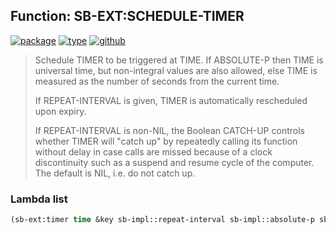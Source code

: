 ## Function: SB-EXT:SCHEDULE-TIMER
[![package](https://img.shields.io/badge/Package-SB--EXT-5f9ea0.svg?style=social&colorA=999999)](../) [![type](https://img.shields.io/badge/Type-Function-5f9ea0.svg?style=social&colorA=999999)](../#function) [![github](https://img.shields.io/badge/GitHub-View_the_source-5f9ea0.svg?style=social&colorA=999999&logo=github)](https://github.com/sbcl/sbcl/blob/master/src/code/timer.lisp/) 

> Schedule TIMER to be triggered at TIME. If ABSOLUTE-P then TIME is
> universal time, but non-integral values are also allowed, else TIME is
> measured as the number of seconds from the current time.
> 
> If REPEAT-INTERVAL is given, TIMER is automatically rescheduled upon
> expiry.
> 
> If REPEAT-INTERVAL is non-NIL, the Boolean CATCH-UP controls whether
> TIMER will "catch up" by repeatedly calling its function without
> delay in case calls are missed because of a clock discontinuity such
> as a suspend and resume cycle of the computer. The default is NIL,
> i.e. do not catch up.

### Lambda list
```cl
(sb-ext:timer time &key sb-impl::repeat-interval sb-impl::absolute-p sb-impl::catch-up)
```
